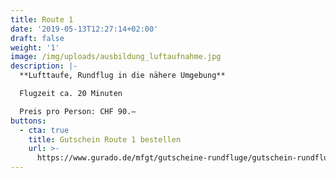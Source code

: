 ```yaml
---
title: Route 1
date: '2019-05-13T12:27:14+02:00'
draft: false
weight: '1'
image: /img/uploads/ausbildung_luftaufnahme.jpg
description: |-
  **Lufttaufe, Rundflug in die nähere Umgebung**

  Flugzeit ca. 20 Minuten

  Preis pro Person: CHF 90.–
buttons:
  - cta: true
    title: Gutschein Route 1 bestellen
    url: >-
      https://www.gurado.de/mfgt/gutscheine-rundfluge/gutschein-rundflug-route-1.html
---
```


